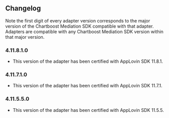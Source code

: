 ## Changelog

Note the first digit of every adapter version corresponds to the major version of the Chartboost Mediation SDK compatible with that adapter. 
Adapters are compatible with any Chartboost Mediation SDK version within that major version.

### 4.11.8.1.0
- This version of the adapter has been certified with AppLovin SDK 11.8.1.

### 4.11.7.1.0
- This version of the adapter has been certified with AppLovin SDK 11.7.1.

### 4.11.5.5.0
- This version of the adapter has been certified with AppLovin SDK 11.5.5.
